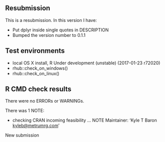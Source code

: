 
## Resubmission
This is a resubmission. In this version I have:

* Put dplyr inside single quotes in DESCRIPTION
* Bumped the version number to 0.1.1

## Test environments
* local OS X install, R Under development (unstable) (2017-01-23 r72020)
* rhub::check_on_windows()
* rhub::check_on_linux()

## R CMD check results
There were no ERRORs or WARNINGs. 

There was 1 NOTE:

* checking CRAN incoming feasibility ... NOTE
  Maintainer: ‘Kyle T Baron <kyleb@metrumrg.com>’

New submission

